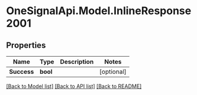 # OneSignalApi.Model.InlineResponse2001

## Properties

Name | Type | Description | Notes
------------ | ------------- | ------------- | -------------
**Success** | **bool** |  | [optional] 

[[Back to Model list]](../README.md#documentation-for-models) [[Back to API list]](../README.md#documentation-for-api-endpoints) [[Back to README]](../README.md)

